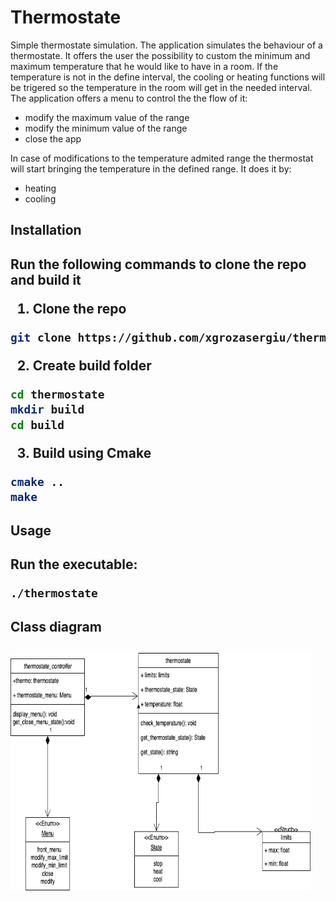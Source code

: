 # Thermostate
Simple thermostate simulation. The application simulates the behaviour of a thermostate. It offers the user the possibility to custom the minimum and maximum temperature that he would like to have in a room. If the temperature is not in the define interval, the cooling or heating functions will be trigered so the temperature in the room will get in the needed interval.
The application offers a menu to control the the flow of it:
  - modify the maximum value of the range
  - modify the minimum value of the range
  - close the app
 
In case of modifications to the temperature admited range the thermostat will start bringing the temperature in the defined range. It does it by:
  - heating
  - cooling

<h2>Installation<h2>
  Run the following commands to clone the repo and build it
  
1. Clone the repo
   
  ```sh
  git clone https://github.com/xgrozasergiu/thermostate.git
   ```
  
2. Create build folder
  
  ```sh
  cd thermostate
  mkdir build
  cd build
  ```
  
3. Build using Cmake
  
  ```sh
  cmake ..
  make
   ```
  
<h2>Usage<h2>
Run the executable:
    
 ```sh
 ./thermostate 
  ```

  
<h2>Class diagram<h2>
  <img src="pic/thermostate.drawio.png" alt="Logo" width="480" height="380">
